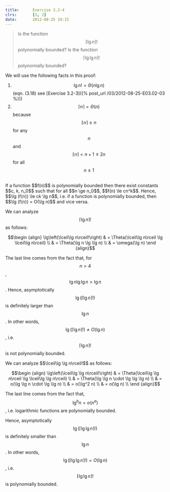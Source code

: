 ```yaml
---
title:      Exercise 3.2-4
clrs:       [3, 2]
date:       2012-08-25 19:15
---
```


>Is the function $$\lceil\lg n\rceil!$$ polynomially bounded? Is the function $$\lceil\lg \lg n\rceil!$$ polynomially bounded?

We will use the following facts in this proof:

1. $$\lg n! = \Theta(n \lg n)$$ (eqn. (3.18) see [Exercise 3.2-3]({% post_url /03/2012-08-25-E03.02-03 %}))
2. $$\lceil n \rceil = \Theta(n)$$ because $$\lceil n \rceil \ge n$$ for any $$n$$ and $$\lceil n \rceil < n + 1 \le 2n$$ for all $$n \ge 1$$

<br/>
If a function $$f(n)$$ is polynomially bounded then there exist constants $$c, k, n_0$$ such that for all $$n \ge n_0$$, $$f(n) \le cn^k$$. Hence, $$\lg (f(n)) \le ck \lg n$$, i.e. if a function is polynomially bounded, then $$\lg (f(n)) = O(\lg n)$$ and vice versa.

We can analyze $$\lceil\lg n\rceil!$$ as follows:

$$\begin {align}
\lg\left(\lceil\lg n\rceil!\right) & = \Theta(\lceil\lg n\rceil \lg \lceil\lg n\rceil) \\
                   & = \Theta(\lg n \lg \lg n) \\
                   & = \omega(\lg n)
\end {align}$$

The last line comes from the fact that, for $$n > 4$$, $$\lg n \lg \lg n > \lg n$$. Hence, asymptotically $$\lg\left(\lceil\lg n\rceil!\right)$$ is definitely larger than $$\lg n$$. In other words, $$\lg\left(\lceil\lg n\rceil!\right) \ne O(\lg n)$$, i.e.  $$\lceil\lg n\rceil!$$ is not polynomially bounded.

<div class="clrs-divider"></div>
We can analyze $$\lceil\lg \lg n\rceil!$$ as follows:

$$\begin {align}
\lg\left(\lceil\lg \lg n\rceil!\right) 
    & = \Theta(\lceil\lg \lg n\rceil \lg \lceil\lg \lg n\rceil) \\
    & = \Theta(\lg \lg n \cdot \lg \lg \lg n) \\
    & = o(\lg \lg n \cdot \lg \lg n) \\
    & = o(\lg^2 n) \\
    & = o(\lg n) \\
\end {align}$$

The last line comes from the fact that, $$\lg^b n = o(n^a)$$, i.e. logarithmic functions are polynomially bounded.

Hence, asymptotically $$\lg\left(\lceil\lg \lg n\rceil!\right)$$ is definitely smaller than $$\lg n$$. In other words, $$\lg\left(\lceil\lg \lg n\rceil!\right) = O(\lg n)$$, i.e. $$\lceil\lg \lg n\rceil!$$ is polynomially bounded.